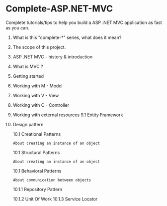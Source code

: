 # Complete-ASP.NET-MVC
Complete tutorials/tips to help you build a ASP .NET MVC application as fast as you can.

1. What is this "complete-*" series, what does it mean?

2. The scope of this project.

3. ASP .NET MVC - history & introduction

4. What is MVC ?

5. Getting started

6. Working with M - Model

7. Working with V - View

8. Working with C - Controller

9. Working with external resources
    9.1 Entity Framework

10. Design pattern

    10.1 Creational Patterns
    
    `About creating an instance of an object`
    
    
    10.1 Structural Patterns
    
    `About creating an instance of an object`
    
    
    10.1 Behavioral Patterns
    
    `About communication between objects`
      
      10.1.1 Repository Pattern
        
      10.1.2 Unit Of Work
      10.1.3 Service Locator 
    
        
    
